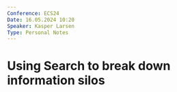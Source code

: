 ```yaml
---
Conference: ECS24
Date: 16.05.2024 10:20
Speaker: Kasper Larsen
Type: Personal Notes
---
```


# Using Search to break down information silos